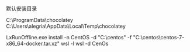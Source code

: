 默认安装目录

C:\ProgramData\chocolatey
C:\Users\alegria\AppData\Local\Temp\chocolatey

 LxRunOffline.exe install -n CentOS -d "C:\centos" -f "C:\centos\centos-7-x86_64-docker.tar.xz"
 wsl -l
 wsl -d CenOs